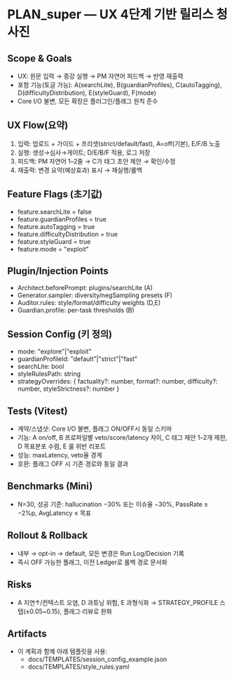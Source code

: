 # PLAN_super — UX 4단계 기반 릴리스 청사진

## Scope & Goals

- UX: 원문 입력 → 증강 실행 → PM 자연어 피드백 → 반영 재출력
- 포함 기능(토글 가능): A(searchLite), B(guardianProfiles), C(autoTagging), D(difficultyDistribution), E(styleGuard), F(mode)
- Core I/O 불변, 모든 확장은 플러그인/플래그 원칙 준수

## UX Flow(요약)

1. 입력: 업로드 + 가이드 + 프리셋(strict/default/fast), A=off(기본), E/F/B 노출
2. 실행: 생성→심사→게이트; D/E/B/F 적용, 로그 저장
3. 피드백: PM 자연어 1–2줄 → C가 태그 초안 제안 → 확인/수정
4. 재출력: 변경 요약(예상효과) 표시 → 재실행/롤백

## Feature Flags (초기값)

- feature.searchLite = false
- feature.guardianProfiles = true
- feature.autoTagging = true
- feature.difficultyDistribution = true
- feature.styleGuard = true
- feature.mode = "exploit"

## Plugin/Injection Points

- Architect.beforePrompt: plugins/searchLite (A)
- Generator.sampler: diversity/negSampling presets (F)
- Auditor.rules: style/format/difficulty weights (D,E)
- Guardian.profile: per-task thresholds (B)

## Session Config (키 정의)

- mode: "explore"|"exploit"
- guardianProfileId: "default"|"strict"|"fast"
- searchLite: bool
- styleRulesPath: string
- strategyOverrides: { factuality?: number, format?: number, difficulty?: number, styleStrictness?: number }

## Tests (Vitest)

- 계약/스냅샷: Core I/O 불변, 플래그 ON/OFF시 동일 스키마
- 기능: A on/off, B 프로파일별 veto/score/latency 차이, C 태그 제안 1–2개 제한, D 목표분포 수렴, E 룰 위반 리포트
- 성능: maxLatency, veto율 경계
- 호환: 플래그 OFF 시 기존 경로와 동일 결과

## Benchmarks (Mini)

- N=30, 성공 기준: hallucination −30% 또는 이슈율 −30%, PassRate ≥ −2%p, AvgLatency ≤ 목표

## Rollout & Rollback

- 내부 → opt-in → default, 모든 변경은 Run Log/Decision 기록
- 즉시 OFF 가능한 플래그, 이전 Ledger로 롤백 경로 문서화

## Risks

- A 지연↑/컨텍스트 오염, D 과튜닝 위험, E 과형식화 → STRATEGY_PROFILE 스텝(±0.05~0.15), 플래그·리뷰로 완화

## Artifacts

- 이 계획과 함께 아래 템플릿을 사용:
  - docs/TEMPLATES/session_config_example.json
  - docs/TEMPLATES/style_rules.yaml
